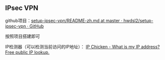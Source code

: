 ## IPsec VPN

github项目：[setup-ipsec-vpn/README-zh.md at master · hwdsl2/setup-ipsec-vpn · GitHub](https://github.com/hwdsl2/setup-ipsec-vpn/blob/master/README-zh.md)

按照项目搭建即可

IP检测器（可以检测当前访问的IP地址）： [IP Chicken - What is my IP address? Free public IP lookup.](https://www.ipchicken.com/)


